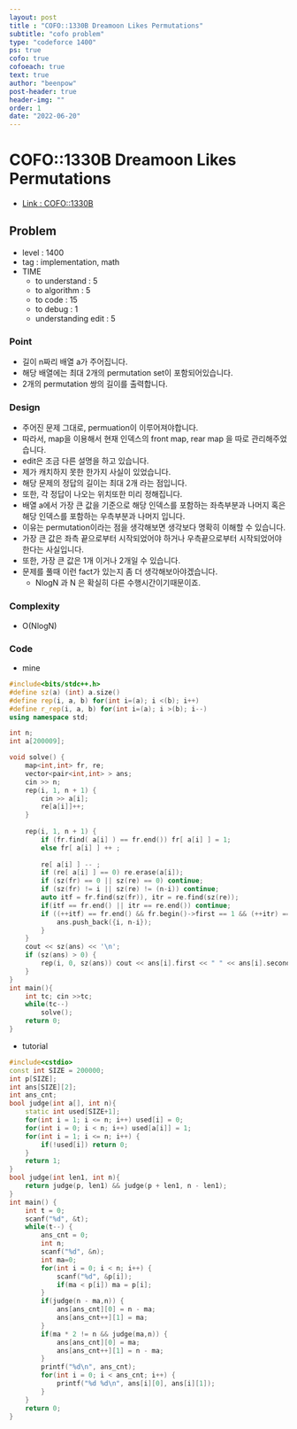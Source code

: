 ```yaml
---
layout: post
title : "COFO::1330B Dreamoon Likes Permutations"
subtitle: "cofo problem"
type: "codeforce 1400"
ps: true
cofo: true
cofoeach: true
text: true
author: "beenpow"
post-header: true
header-img: ""
order: 1
date: "2022-06-20"
---
```

# COFO::1330B Dreamoon Likes Permutations
- [Link : COFO::1330B](https://codeforces.com/problemset/problem/1330/B)


## Problem 

- level : 1400
- tag : implementation, math
- TIME
  - to understand    : 5
  - to algorithm     : 5
  - to code          : 15
  - to debug         : 1
  - understanding edit : 5 

### Point
- 길이 n짜리 배열 a가 주어집니다.
- 해당 배열에는 최대 2개의 permutation set이 포함되어있습니다.
- 2개의 permutation 쌍의 길이를 출력합니다.

### Design
- 주어진 문제 그대로, permuation이 이루어져야합니다.
- 따라서, map을 이용해서 현재 인덱스의 front map, rear map 을 따로 관리해주었습니다.
- edit은 조금 다른 설명을 하고 있습니다.
- 제가 캐치하지 못한 한가지 사실이 있었습니다.
- 해당 문제의 정답의 길이는 최대 2개 라는 점입니다.
- 또한, 각 정답이 나오는 위치또한 미리 정해집니다.
- 배열 a에서 가장 큰 값을 기준으로 해당 인덱스를 포함하는 좌측부분과 나머지 혹은 해당 인덱스를 포함하는 우측부분과 나머지 입니다.
- 이유는 permutation이라는 점을 생각해보면 생각보다 명확히 이해할 수 있습니다.
 -  가장 큰 값은 좌측 끝으로부터 시작되었어야 하거나 우측끝으로부터 시작되었어야한다는 사실입니다.
  - 또한, 가장 큰 값은 1개 이거나 2개일 수 있습니다.
- 문제를 풀때 이런 fact가 있는지 좀 더 생각해보아야겠습니다.
  - NlogN 과 N 은 확실히 다른 수행시간이기때문이죠.

### Complexity
- O(NlogN)

### Code

- mine

```cpp
#include<bits/stdc++.h>
#define sz(a) (int) a.size()
#define rep(i, a, b) for(int i=(a); i <(b); i++)
#define r_rep(i, a, b) for(int i=(a); i >(b); i--)
using namespace std;

int n;
int a[200009];

void solve() {
    map<int,int> fr, re;
    vector<pair<int,int> > ans;
    cin >> n;
    rep(i, 1, n + 1) {
        cin >> a[i];
        re[a[i]]++;
    }
    
    rep(i, 1, n + 1) {
        if (fr.find( a[i] ) == fr.end()) fr[ a[i] ] = 1;
        else fr[ a[i] ] ++ ;
        
        re[ a[i] ] -- ;
        if (re[ a[i] ] == 0) re.erase(a[i]);
        if (sz(fr) == 0 || sz(re) == 0) continue;
        if (sz(fr) != i || sz(re) != (n-i)) continue;
        auto itf = fr.find(sz(fr)), itr = re.find(sz(re));
        if(itf == fr.end() || itr == re.end()) continue;
        if ((++itf) == fr.end() && fr.begin()->first == 1 && (++itr) == re.end() && re.begin()->first == 1) {
            ans.push_back({i, n-i});
        }
    }
    cout << sz(ans) << '\n';
    if (sz(ans) > 0) {
        rep(i, 0, sz(ans)) cout << ans[i].first << " " << ans[i].second << '\n';
    }
}
int main(){
    int tc; cin >>tc;
    while(tc--)
        solve();
    return 0;
}

```

- tutorial

```cpp
#include<cstdio>
const int SIZE = 200000;
int p[SIZE];
int ans[SIZE][2];
int ans_cnt;
bool judge(int a[], int n){
    static int used[SIZE+1];
    for(int i = 1; i <= n; i++) used[i] = 0;
    for(int i = 0; i < n; i++) used[a[i]] = 1;
    for(int i = 1; i <= n; i++) {
        if(!used[i]) return 0;
    }
    return 1;
}
bool judge(int len1, int n){
    return judge(p, len1) && judge(p + len1, n - len1);
}
int main() {
    int t = 0;
    scanf("%d", &t);
    while(t--) {
        ans_cnt = 0;
        int n;
        scanf("%d", &n);
        int ma=0;
        for(int i = 0; i < n; i++) {
            scanf("%d", &p[i]);
            if(ma < p[i]) ma = p[i];
        }
        if(judge(n - ma,n)) {
            ans[ans_cnt][0] = n - ma;
            ans[ans_cnt++][1] = ma;
        }
        if(ma * 2 != n && judge(ma,n)) {
            ans[ans_cnt][0] = ma;
            ans[ans_cnt++][1] = n - ma;
        }
        printf("%d\n", ans_cnt);
        for(int i = 0; i < ans_cnt; i++) {
            printf("%d %d\n", ans[i][0], ans[i][1]);
        }
    }
    return 0;
}
```
